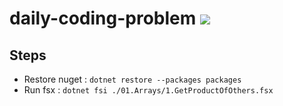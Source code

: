# daily-coding-problem ![](https://api.travis-ci.org/evilz/daily-coding-problem.svg?branch=master)


## Steps 

- Restore nuget : `dotnet restore --packages packages`
- Run fsx : `dotnet fsi ./01.Arrays/1.GetProductOfOthers.fsx `
